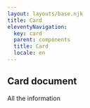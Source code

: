 ```yaml
---
layout: layouts/base.njk
title: Card
eleventyNavigation:
  key: card
  parent: components
  title: Card
  locale: en
---
```

## Card document

All the information